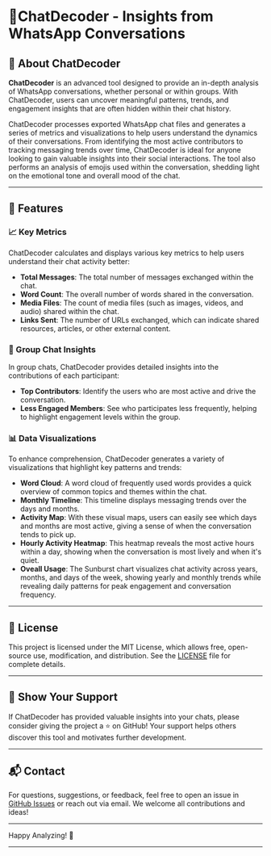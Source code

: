 # **💬ChatDecoder - Insights from WhatsApp Conversations**

## 📌 About ChatDecoder

**ChatDecoder** is an advanced tool designed to provide an in-depth analysis of WhatsApp conversations, whether personal or within groups. With ChatDecoder, users can uncover meaningful patterns, trends, and engagement insights that are often hidden within their chat history. 

ChatDecoder processes exported WhatsApp chat files and generates a series of metrics and visualizations to help users understand the dynamics of their conversations. From identifying the most active contributors to tracking messaging trends over time, ChatDecoder is ideal for anyone looking to gain valuable insights into their social interactions. The tool also performs an analysis of emojis used within the conversation, shedding light on the emotional tone and overall mood of the chat.

---

## 🚀 Features

### **📈 Key Metrics**
ChatDecoder calculates and displays various key metrics to help users understand their chat activity better:
- **Total Messages**: The total number of messages exchanged within the chat.
- **Word Count**: The overall number of words shared in the conversation.
- **Media Files**: The count of media files (such as images, videos, and audio) shared within the chat.
- **Links Sent**: The number of URLs exchanged, which can indicate shared resources, articles, or other external content.

### **👥 Group Chat Insights**
In group chats, ChatDecoder provides detailed insights into the contributions of each participant:
- **Top Contributors**: Identify the users who are most active and drive the conversation.
- **Less Engaged Members**: See who participates less frequently, helping to highlight engagement levels within the group.

### **📊 Data Visualizations**
To enhance comprehension, ChatDecoder generates a variety of visualizations that highlight key patterns and trends:
- **Word Cloud**: A word cloud of frequently used words provides a quick overview of common topics and themes within the chat.
- **Monthly Timeline**: This timeline displays messaging trends over the days and months.
- **Activity Map**: With these visual maps, users can easily see which days and months are most active, giving a sense of when the conversation tends to pick up.
- **Hourly Activity Heatmap**: This heatmap reveals the most active hours within a day, showing when the conversation is most lively and when it's quiet.
- **Oveall Usage**: The Sunburst chart visualizes chat activity across years, months, and days of the week, showing yearly and monthly trends while revealing daily patterns for peak engagement and conversation frequency.

---

## 📄 License

This project is licensed under the MIT License, which allows free, open-source use, modification, and distribution. See the [LICENSE](LICENSE) file for complete details.

---

## 🌟 Show Your Support

If ChatDecoder has provided valuable insights into your chats, please consider giving the project a ⭐ on GitHub! Your support helps others discover this tool and motivates further development.

---

## 📬 Contact

For questions, suggestions, or feedback, feel free to open an issue in [GitHub Issues](https://github.com/yourusername/ChatDecoder/issues) or reach out via email. We welcome all contributions and ideas!

---

Happy Analyzing! 🎉

---
